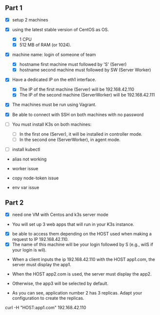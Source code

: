 ## Part 1
- [x] setup 2 machines
- [x] using the latest stable version of CentOS as OS.
  - [x] 1 CPU
  - [x] 512 MB of RAM (or 1024).
- [x] machine name: login of someone of team
  - [x] hostname first machine must followed by 'S' (Server)
  - [x] hostname second machine must followed by SW (Server Worker)
- [x] Have a dedicated IP on the eth1 interface. 
  - [x] The IP of the first machine (Server) will be 192.168.42.110
  - [x] The IP of the second machine (ServerWorker) will be 192.168.42.111
- [x] The machines must be run using Vagrant.
- [x] Be able to connect with SSH on both machines with no password
- [ ] You must install K3s on both machines:
  - [ ] In the first one (Server), it will be installed in controller mode.
  - [ ] In the second one (ServerWorker), in agent mode.
- [ ] install kubectl 


- alias not working

- worker issue
- copy node-token issue
- env var issue


## Part 2
- [x] need one VM with Centos and k3s server mode

- You will set up 3 web apps that will run in your K3s instance.
- [x] be able to access them depending on the HOST used when making a request to IP 192.168.42.110.
- [x] The name of this machine will be your login followed by S (e.g., wilS if your login is wil).

- When a client inputs the ip 192.168.42.110 with the HOST app1.com, the server must display the app1.
- When the HOST app2.com is used, the server must display the app2.
- Otherwise, the app3 will be selected by default.

- As you can see, application number 2 has 3 replicas. Adapt your configuration to create the replicas.

curl -H "HOST:app1.com" 192.168.42.110
